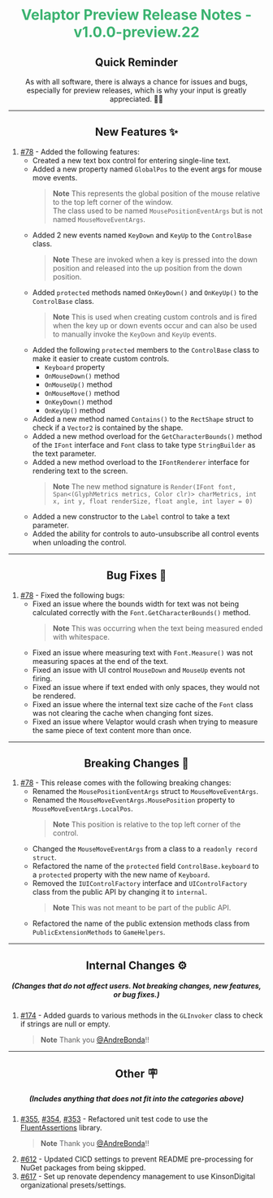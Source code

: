 <h1 align="center" style='color:mediumseagreen;font-weight:bold'>
    Velaptor Preview Release Notes - v1.0.0-preview.22
</h1>

<h2 align="center" style='font-weight:bold'>Quick Reminder</h2>

<div align="center">

As with all software, there is always a chance for issues and bugs, especially for preview releases, which is why your input is greatly appreciated. 🙏🏼
</div>

---

<h2 style="font-weight:bold" align="center">New Features ✨</h2>

1. [#78](https://github.com/KinsonDigital/Velaptor/issues/78) - Added the following features:
   - Created a new text box control for entering single-line text.
   - Added a new property named `GlobalPos` to the event args for mouse move events.
     > **Note** This represents the global position of the mouse relative to the top left corner of the window.  
     > The class used to be named `MousePositionEventArgs` but is not named `MouseMoveEventArgs`.
   - Added 2 new events named `KeyDown` and `KeyUp` to the `ControlBase` class.
     > **Note** These are invoked when a key is pressed into the down position and released into the up position from the down position.
   - Added `protected` methods named `OnKeyDown()` and `OnKeyUp()` to the `ControlBase` class.
     > **Note** This is used when creating custom controls and is fired when the key up or down events occur and can also be used to manually invoke the `KeyDown` and `KeyUp` events.
   - Added the following `protected` members to the `ControlBase` class to make it easier to create custom controls.
      - `Keyboard` property
      - `OnMouseDown()` method
      - `OnMouseUp()` method
      - `OnMouseMove()` method
      - `OnKeyDown()` method
      - `OnKeyUp()` method
   - Added a new method named `Contains()` to the `RectShape` struct to check if a `Vector2` is contained by the shape.
   - Added a new method overload for the `GetCharacterBounds()` method of the `IFont` interface and `Font` class to take type `StringBuilder` as the text parameter.
   - Added a new method overload to the `IFontRenderer` interface for rendering text to the screen.
      > **Note** The new method signature is `Render(IFont font, Span<(GlyphMetrics metrics, Color clr)> charMetrics, int x, int y, float renderSize, float angle, int layer = 0)`
   - Added a new constructor to the `Label` control to take a text parameter.
   - Added the ability for controls to auto-unsubscribe all control events when unloading the control.

---

<h2 style="font-weight:bold" align="center">Bug Fixes 🐛</h2>

1. [#78](https://github.com/KinsonDigital/Velaptor/issues/78) - Fixed the following bugs:
    - Fixed an issue where the bounds width for text was not being calculated correctly with the `Font.GetCharacterBounds()` method.
      > **Note** This was occurring when the text being measured ended with whitespace.
    - Fixed an issue where measuring text with `Font.Measure()` was not measuring spaces at the end of the text.
    - Fixed an issue with UI control `MouseDown` and `MouseUp` events not firing.
    - Fixed an issue where if text ended with only spaces, they would not be rendered.
    - Fixed an issue where the internal text size cache of the `Font` class was not clearing the cache when changing font sizes.
    - Fixed an issue where Velaptor would crash when trying to measure the same piece of text content more than once.

---

<h2 style="font-weight:bold" align="center">Breaking Changes 🧨</h2>

1. [#78](https://github.com/KinsonDigital/Velaptor/issues/78) - This release comes with the following breaking changes:
    - Renamed the `MousePositionEventArgs` struct to `MouseMoveEventArgs`.
    - Renamed the `MouseMoveEventArgs.MousePosition` property to `MouseMoveEventArgs.LocalPos`.
      > **Note** This position is relative to the top left corner of the control.
    - Changed the `MouseMoveEventArgs` from a class to a `readonly record struct`.
    - Refactored the name of the `protected` field `ControlBase.keyboard` to a `protected` property with the new name of `Keyboard`.
    - Removed the `IUIControlFactory` interface and `UIControlFactory` class from the public API by changing it to `internal`.
      > **Note** This was not meant to be part of the public API.
    - Refactored the name of the public extension methods class from `PublicExtensionMethods` to `GameHelpers`.

---

<h2 style="font-weight:bold" align="center">Internal Changes ⚙️</h2>
<h5 align="center">(Changes that do not affect users.  Not breaking changes, new features, or bug fixes.)</h5>

1. [#174](https://github.com/KinsonDigital/Velaptor/issues/174) - Added guards to various methods in the `GLInvoker` class to check if strings are null or empty.
   > **Note** Thank you [@AndreBonda](https://github.com/AndreBonda)!!

---

<h2 style="font-weight:bold" align="center">Other 🪧</h2>
<h5 align="center">(Includes anything that does not fit into the categories above)</h5>

1. [#355](https://github.com/KinsonDigital/Velaptor/issues/355), [#354](https://github.com/KinsonDigital/Velaptor/issues/354), [#353](https://github.com/KinsonDigital/Velaptor/issues/353) - Refactored unit test code to use the [FluentAssertions](https://fluentassertions.com/) library.
   > **Note** Thank you [@AndreBonda](https://github.com/AndreBonda)!!
2. [#612](https://github.com/KinsonDigital/Velaptor/issues/612) - Updated CICD settings to prevent README pre-processing for NuGet packages from being skipped.
3. [#617](https://github.com/KinsonDigital/Velaptor/issues/617) - Set up renovate dependency management to use KinsonDigital organizational presets/settings.
